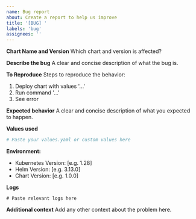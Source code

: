 ```yaml
---
name: Bug report
about: Create a report to help us improve
title: '[BUG] '
labels: 'bug'
assignees: ''
---
```


**Chart Name and Version**
Which chart and version is affected?

**Describe the bug**
A clear and concise description of what the bug is.

**To Reproduce**
Steps to reproduce the behavior:
1. Deploy chart with values '...'
2. Run command '...'
3. See error

**Expected behavior**
A clear and concise description of what you expected to happen.

**Values used**
```yaml
# Paste your values.yaml or custom values here
```

**Environment:**
 - Kubernetes Version: [e.g. 1.28]
 - Helm Version: [e.g. 3.13.0]
 - Chart Version: [e.g. 1.0.0]

**Logs**
```
# Paste relevant logs here
```

**Additional context**
Add any other context about the problem here.